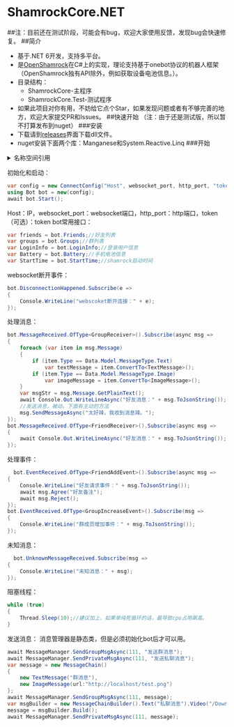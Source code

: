 # ShamrockCore.NET
##注：目前还在测试阶段，可能会有bug，欢迎大家使用反馈，发现bug会快速修复。
##简介
- 基于.NET 6开发，支持多平台。
- 是[OpenShamrock](https://github.com/whitechi73/OpenShamrock)在C#上的实现，理论支持基于onebot协议的机器人框架（OpenShamrock独有API除外，例如获取设备电池信息。）。
- 目录结构：
  - ShamrockCore-主程序
  - ShamrockCore.Test-测试程序
- 如果此项目对你有用，不妨给它点个Star，如果发现问题或者有不够完善的地方，欢迎大家提交PR和Issues。
##快速开始
（注：由于还是测试版，所以暂不打算发布到nuget）
###安装
- 下载请到[releases](https://github.com/Jaffoo/ShamrockCore.NET/releases)界面下载dll文件。
- nuget安装下面两个库：Manganese和System.Reactive.Linq
###开始
<details>
  <summary>名称空间引用</summary>
  
```cs
using Manganese.Text;
using ShamrockCore.Reciver;
using ShamrockCore.Reciver.Events;
using ShamrockCore.Reciver.MsgChain;
using ShamrockCore.Reciver.Receivers;
using ShamrockCore.Utils;
using System.Reactive.Linq;
```
</details>

初始化和启动：
```cs
var config = new ConnectConfig("Host", websocket_port, http_port, "token");
using Bot bot = new(config);
await bot.Start();
```
Host：IP，websocket_port：websocket端口，http_port：http端口，token（可选）：token
bot常用接口：

```cs
var friends = bot.Friends;//好友列表
var groups = bot.Groups;//群列表
var LoginInfo = bot.LoginInfo;//登录用户信息
var Battery = bot.Battery;//手机电池信息
var StartTime = bot.StartTime;//shamrock启动时间
```
websocket断开事件：
```cs
bot.DisconnectionHappened.Subscribe(e =>
{
    Console.WriteLine("webscoket断开连接：" + e);
});
```
处理消息：
```cs
bot.MessageReceived.OfType<GroupReceiver>().Subscribe(async msg =>
{
    foreach (var item in msg.Message)
    {
        if (item.Type == Data.Model.MessageType.Text)
            var textMessage = item.ConvertTo<TextMessage>();
        if (item.Type == Data.Model.MessageType.Image)
            var imageMessage = item.ConvertTo<ImageMessage>();
    }
    var msgStr = msg.Message.GetPlainText();
    await Console.Out.WriteLineAsync("好友消息：" + msg.ToJsonString());
    //发送消息，被动。下面有主动的方法
    msg.SendMessageAsync("太好辣，我收到消息辣。");
});
bot.MessageReceived.OfType<FriendReceiver>().Subscribe(async msg =>
{
    await Console.Out.WriteLineAsync("好友消息：" + msg.ToJsonString());
});
```
处理事件：
```cs
  bot.EventReceived.OfType<FriendAddEvent>().Subscribe(async msg =>
{
    Console.WriteLine("好友请求事件：" + msg.ToJsonString());
    await msg.Agree("好友备注");
    await msg.Reject();
});
bot.EventReceived.OfType<GroupIncreaseEvent>().Subscribe(msg =>
{
    Console.WriteLine("群成员增加事件：" + msg.ToJsonString());
});
```
未知消息：
```cs
  bot.UnknownMessageReceived.Subscribe(msg =>
{
    Console.WriteLine("未知消息：" + msg);
});
```
阻塞线程：
```cs
while (true)
{
    Thread.Sleep(10);//建议加上，如果单纯死循环的话，最导致cpu占用飙高。
}
```
发送消息：
消息管理器是静态类，但是必须初始化bot后才可以用。
```cs
await MessageManager.SendGroupMsgAsync(111, "发送群消息");
await MessageManager.SendPrivateMsgAsync(111, "发送私聊消息");
var message = new MessageChain()
{
    new TextMessage("群消息"),
    new ImageMessage(url:"http://localhost/test.png")
};
await MessageManager.SendGroupMsgAsync(111, message);
var msgBuilder = new MessageChainBuilder().Text("私聊消息").Video("/Download/test.mp4");
message = msgBuilder.Build();
await MessageManager.SendPrivateMsgAsync(111, message);
```
